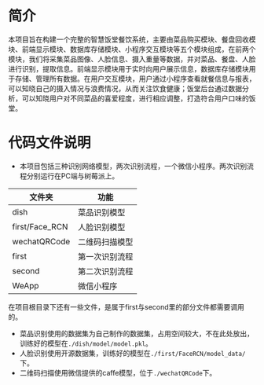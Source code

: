 # 简介
本项目旨在构建一个完整的智慧饭堂餐饮系统，主要由菜品购买模块、餐盘回收模块、前端显示模块、数据库存储模块、小程序交互模块等五个模块组成，在前两个模块，我们将采集菜品图像、人脸信息、摄入重量等数据，并对菜品、餐盘、人脸进行识别，提取信息。前端显示模块用于实时向用户展示信息，数据库存储模块用于存储、管理所有数据。在用户交互模块，用户通过小程序查看就餐信息与报表，可以知晓自己的摄入情况与浪费情况，从而关注饮食健康；饭堂后台通过数据分析，可以知晓用户对不同菜品的喜爱程度，进行相应调整，打造符合用户口味的饭堂。

# 代码文件说明
- 本项目包括三种识别网络模型，两次识别流程，一个微信小程序。两次识别流程分别运行在PC端与树莓派上。

|文件夹|功能|
|--|--|
|dish|菜品识别模型|
|first/Face_RCN|人脸识别模型|
|wechatQRCode|二维码扫描模型|
|first|第一次识别流程|
|second|第二次识别流程|
|WeApp|微信小程序|

在项目根目录下还有一些文件，是属于first与second里的部分文件都需要调用的。

- 菜品识别使用的数据集为自己制作的数据集，占用空间较大，不在此处放出，训练好的模型在`./dish/model/model.pkl`。
- 人脸识别使用开源数据集，训练好的模型在`./first/FaceRCN/model_data/`下。
- 二维码扫描使用微信提供的caffe模型，位于`./wechatQRCode`下。
